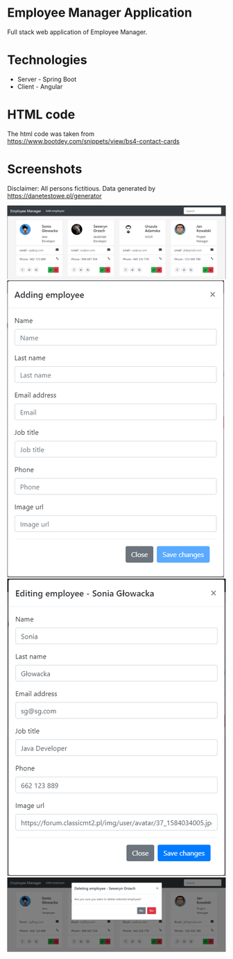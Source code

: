 # Employee Manager Application
Full stack web application of Employee Manager.

# Technologies
- Server - Spring Boot
- Client - Angular

# HTML code
The html code was taken from https://www.bootdey.com/snippets/view/bs4-contact-cards

# Screenshots
Disclaimer: All persons fictitious. Data generated by https://danetestowe.pl/generator </br>

![alt tag](https://github.com/adrianmydlowski/employeemanager/blob/main/screenshots/main_view.png) </br>
![alt tag](https://github.com/adrianmydlowski/employeemanager/blob/main/screenshots/add_employee.png) </br>
![alt tag](https://github.com/adrianmydlowski/employeemanager/blob/main/screenshots/edit_employee.png) </br>
![alt tag](https://github.com/adrianmydlowski/employeemanager/blob/main/screenshots/delete_employee.png) </br>